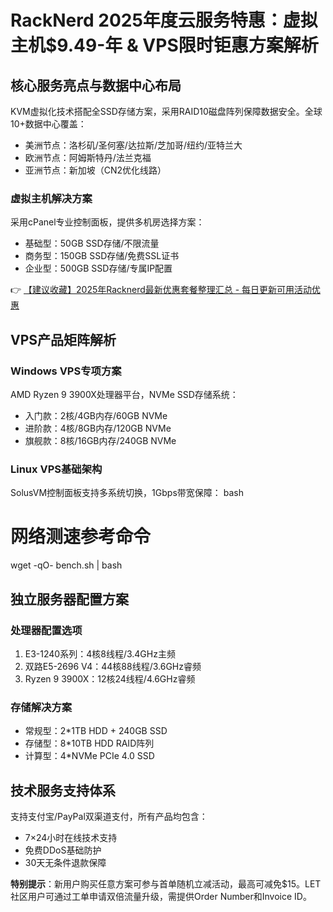 # RackNerd 2025年度云服务特惠：虚拟主机$9.49-年 & VPS限时钜惠方案解析

## 核心服务亮点与数据中心布局
KVM虚拟化技术搭配全SSD存储方案，采用RAID10磁盘阵列保障数据安全。全球10+数据中心覆盖：
- 美洲节点：洛杉矶/圣何塞/达拉斯/芝加哥/纽约/亚特兰大
- 欧洲节点：阿姆斯特丹/法兰克福
- 亚洲节点：新加坡（CN2优化线路）

### 虚拟主机解决方案
采用cPanel专业控制面板，提供多机房选择方案：
- 基础型：50GB SSD存储/不限流量
- 商务型：150GB SSD存储/免费SSL证书
- 企业型：500GB SSD存储/专属IP配置

👉 [【建议收藏】2025年Racknerd最新优惠套餐整理汇总 - 每日更新可用活动优惠](https://bit.ly/Rack_Nerd)

## VPS产品矩阵解析
### Windows VPS专项方案
AMD Ryzen 9 3900X处理器平台，NVMe SSD存储系统：
- 入门款：2核/4GB内存/60GB NVMe
- 进阶款：4核/8GB内存/120GB NVMe
- 旗舰款：8核/16GB内存/240GB NVMe

### Linux VPS基础架构
SolusVM控制面板支持多系统切换，1Gbps带宽保障：
bash
# 网络测速参考命令
wget -qO- bench.sh | bash

## 独立服务器配置方案
### 处理器配置选项
1. E3-1240系列：4核8线程/3.4GHz主频
2. 双路E5-2696 V4：44核88线程/3.6GHz睿频
3. Ryzen 9 3900X：12核24线程/4.6GHz睿频

### 存储解决方案
- 常规型：2*1TB HDD + 240GB SSD
- 存储型：8*10TB HDD RAID阵列
- 计算型：4*NVMe PCIe 4.0 SSD

## 技术服务支持体系
支持支付宝/PayPal双渠道支付，所有产品均包含：
- 7×24小时在线技术支持
- 免费DDoS基础防护
- 30天无条件退款保障

**特别提示**：新用户购买任意方案可参与首单随机立减活动，最高可减免$15。LET社区用户可通过工单申请双倍流量升级，需提供Order Number和Invoice ID。